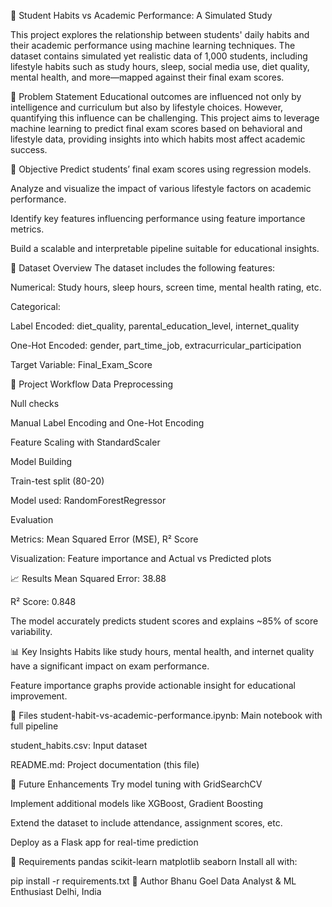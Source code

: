 📘 Student Habits vs Academic Performance: A Simulated Study

This project explores the relationship between students' daily habits and their academic performance using machine learning techniques. The dataset contains simulated yet realistic data of 1,000 students, including lifestyle habits such as study hours, sleep, social media use, diet quality, mental health, and more—mapped against their final exam scores.

🧠 Problem Statement
Educational outcomes are influenced not only by intelligence and curriculum but also by lifestyle choices. However, quantifying this influence can be challenging. This project aims to leverage machine learning to predict final exam scores based on behavioral and lifestyle data, providing insights into which habits most affect academic success.

🎯 Objective
Predict students’ final exam scores using regression models.

Analyze and visualize the impact of various lifestyle factors on academic performance.

Identify key features influencing performance using feature importance metrics.

Build a scalable and interpretable pipeline suitable for educational insights.

📁 Dataset Overview
The dataset includes the following features:

Numerical: Study hours, sleep hours, screen time, mental health rating, etc.

Categorical:

Label Encoded: diet_quality, parental_education_level, internet_quality

One-Hot Encoded: gender, part_time_job, extracurricular_participation

Target Variable: Final_Exam_Score

🔧 Project Workflow
Data Preprocessing

Null checks

Manual Label Encoding and One-Hot Encoding

Feature Scaling with StandardScaler

Model Building

Train-test split (80-20)

Model used: RandomForestRegressor

Evaluation

Metrics: Mean Squared Error (MSE), R² Score

Visualization: Feature importance and Actual vs Predicted plots

📈 Results
Mean Squared Error: 38.88

R² Score: 0.848

The model accurately predicts student scores and explains ~85% of score variability.

📊 Key Insights
Habits like study hours, mental health, and internet quality have a significant impact on exam performance.

Feature importance graphs provide actionable insight for educational improvement.

📂 Files
student-habit-vs-academic-performance.ipynb: Main notebook with full pipeline

student_habits.csv: Input dataset

README.md: Project documentation (this file)

🚀 Future Enhancements
Try model tuning with GridSearchCV

Implement additional models like XGBoost, Gradient Boosting

Extend the dataset to include attendance, assignment scores, etc.

Deploy as a Flask app for real-time prediction

📌 Requirements
pandas
scikit-learn
matplotlib
seaborn
Install all with:

pip install -r requirements.txt
🙌 Author
Bhanu Goel
Data Analyst & ML Enthusiast
Delhi, India
